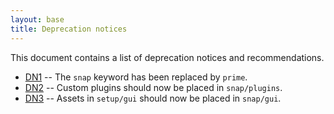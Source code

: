 ```yaml
---
layout: base
title: Deprecation notices
---
```


This document contains a list of deprecation notices and recommendations.

- [DN1](/deprecation-notices/dn1) -- The `snap` keyword has been replaced by `prime`.
- [DN2](/deprecation-notices/dn2) -- Custom plugins should now be placed in `snap/plugins`.
- [DN3](/deprecation-notices/dn3) -- Assets in `setup/gui` should now be placed in `snap/gui`.